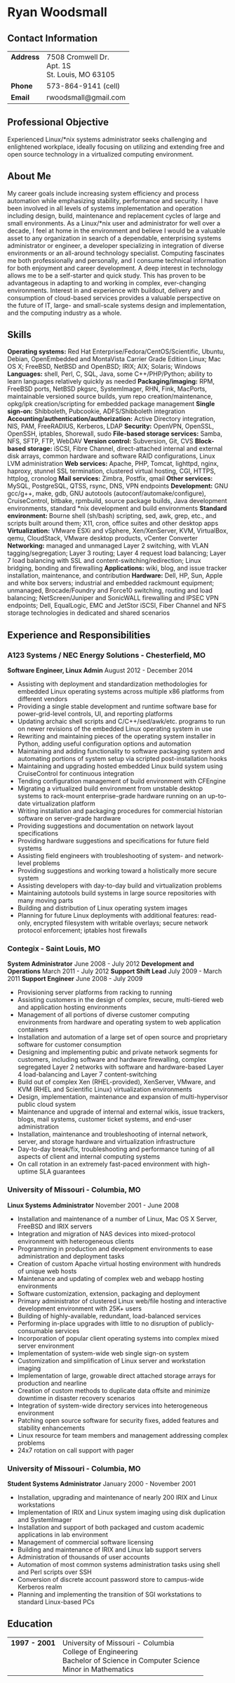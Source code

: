 # ﻿Ryan Woodsmall

## Contact Information

<table>
  <tbody>
    <tr align="left" valign="top">
      <td>
        <b>Address</b>
      </td>
      <td>
        7508 Cromwell Dr.
        <br/>
        Apt. 1S
        <br/>
        St. Louis, MO 63105
      </td>
    </tr>
    <tr align="left" valign="top">
      <td>
        <b>Phone</b>
      </td>
      <td>
        573-864-9141 (cell)
      </td>
    </tr>
    <tr align="left" valign="top">
      <td>
        <b>Email</b>
      </td>
      <td>
        rwoodsmall@gmail.com
      </td>
    </tr>
  </tbody>
</table>

## Professional Objective

Experienced Linux/*nix systems administrator seeks challenging and enlightened workplace, ideally focusing on utilizing and extending free and open source technology in a virtualized computing environment.

## About Me

My career goals include increasing system efficiency and process automation while emphasizing stability, performance and security. I have been involved in all levels of systems implementation and operation including design, build, maintenance and replacement cycles of large and small environments. As a Linux/*nix user and administrator for well over a decade, I feel at home in the environment and believe I would be a valuable asset to any organization in search of a dependable, enterprising systems administrator or engineer, a developer specializing in integration of diverse environments or an all-around technology specialist. Computing fascinates me both professionally and personally, and I consume technical information for both enjoyment and career development. A deep interest in technology allows me to be a self-starter and quick study.  This has proven to be advantageous in adapting to and working in complex, ever-changing environments. Interest in and experience with buildout, delivery and consumption of cloud-based services provides a valuable perspective on the future of IT, large- and small-scale systems design and implementation, and the computing industry as a whole.

## Skills

**Operating systems:** Red Hat Enterprise/Fedora/CentOS/Scientific, Ubuntu, Debian, OpenEmbedded and MontaVista Carrier Grade Edition Linux; Mac OS X; FreeBSD, NetBSD and OpenBSD; IRIX; AIX; Solaris; Windows
**Languages:** shell, Perl, C, SQL, Java, some C++/PHP/Python; ability to learn languages relatively quickly as needed
**Packaging/imaging:** RPM, FreeBSD ports, NetBSD pkgsrc, SystemImager, RHN, Fink, MacPorts, maintainable versioned source builds, yum repo creation/maintenance, opkg/ipk creation/scripting for embedded package management
**Single sign-on:** Shibboleth, Pubcookie, ADFS/Shibboleth integration
**Accounting/authentication/authorization:** Active Directory integration, NIS, PAM, FreeRADIUS, Kerberos, LDAP
**Security:** OpenVPN, OpenSSL, OpenSSH, iptables, Shorewall, sudo
**File-based storage services:** Samba, NFS, SFTP, FTP, WebDAV
**Version control:** Subversion, Git, CVS
**Block-based storage:** iSCSI, Fibre Channel, direct-attached internal and external disk arrays, common hardware and software RAID configurations, Linux LVM administration
**Web services:** Apache, PHP, Tomcat, lighttpd, nginx, haproxy, stunnel SSL termination, clustered virtual hosting, CGI, HTTPS, httplog, cronolog
**Mail services:** Zimbra, Postfix, qmail
**Other services:** MySQL, PostgreSQL, QTSS, rsync, DNS, VPN endpoints
**Development:** GNU gcc/g++, make, gdb, GNU autotools (autoconf/automake/configure), CruiseControl, bitbake, rpmbuild, source package builds, Java development environments, standard *nix development and build environments
**Standard environment:** Bourne shell (sh/bash) scripting, sed, awk, grep, etc., and scripts built around them; X11, cron, office suites and other desktop apps
**Virtualization:** VMware ESXi and vSphere, Xen/XenServer, KVM, VirtualBox, qemu, CloudStack, VMware desktop products, vCenter Converter
**Networking:** managed and unmanaged Layer 2 switching, with VLAN tagging/segregation; Layer 3 routing; Layer 4 request load balancing; Layer 7 load balancing with SSL and content-switching/redirection; Linux bridging, bonding and firewalling
**Applications:** wiki, blog, and issue tracker installation, maintenance, and contribution
**Hardware:** Dell, HP, Sun, Apple and white box servers; industrial and embedded rackmount equipment; unmanaged, Brocade/Foundry and Force10 switching, routing and load balancing; NetScreen/Juniper and SonicWALL firewalling and IPSEC VPN endpoints; Dell, EqualLogic, EMC and JetStor iSCSI, Fiber Channel and NFS storage technologies in dedicated and shared scenarios

## Experience and Responsibilities

### A123 Systems / NEC Energy Solutions - Chesterfield, MO

**Software Engineer, Linux Admin** August 2012 - December 2014

* Assisting with deployment and standardization methodologies for embedded Linux operating systems across multiple x86 platforms from different vendors
* Providing a single stable development and runtime software base for power-grid-level controls, UI, and reporting platforms
* Updating archaic shell scripts and C/C++/sed/awk/etc. programs to run on newer revisions of the embedded Linux operating system in use
* Rewriting and maintaining pieces of the operating system installer in Python, adding useful configuration options and automation
* Maintaining and adding functionality to software packaging system and automating portions of system setup via scripted post-installation hooks
* Maintaining and upgrading hosted embedded Linux build system using CruiseControl for continuous integration
* Tending configuration management of build environment with CFEngine
* Migrating a virtualized build environment from unstable desktop systems to rack-mount enterprise-grade hardware running on an up-to-date virtualization platform
* Writing installation and packaging procedures for commercial historian software on server-grade hardware
* Providing suggestions and documentation on network layout specifications
* Providing hardware suggestions and specifications for future field systems
* Assisting field engineers with troubleshooting of system- and network-level problems
* Providing suggestions and working toward a holistically more secure system
* Assisting developers with day-to-day build and virtualization problems
* Maintaining autotools build systems in large source repositories with many moving parts
* Building and distribution of Linux operating system images
* Planning for future Linux deployments with additional features: read-only, encrypted filesystem with writable overlays; secure network protocol enforcement; iptables host firewalls

### Contegix - Saint Louis, MO

**System Administrator** June 2008 - July 2012
**Development and Operations** March 2011 - July 2012
**Support Shift Lead** July 2009 - March 2011
**Support Engineer** June 2008 - July 2009

* Provisioning server platforms from racking to running
* Assisting customers in the design of complex, secure, multi-tiered web and application hosting environments
* Management of all portions of diverse customer computing environments from hardware and operating system to web application containers
* Installation and automation of a large set of open source and proprietary software for customer consumption
* Designing and implementing pubic and private network segments for customers, including software and hardware firewalling, complex segregated Layer 2 networks with software and hardware-based Layer 4 load-balancing and Layer 7 content-switching
* Build out of complex Xen (RHEL-provided), XenServer, VMware, and KVM (RHEL and Scientific Linux) virtualization environments
* Design, implementation, maintenance and expansion of multi-hypervisor public cloud system
* Maintenance and upgrade of internal and external wikis, issue trackers, blogs, mail systems, customer ticket systems, and end-user administration
* Installation, maintenance and troubleshooting of internal network, server, and storage hardware and virtualization infrastructure
* Day-to-day break/fix, troubleshooting and performance tuning of all aspects of client and internal computing systems
* On call rotation in an extremely fast-paced environment with high-uptime SLA guarantees

### University of Missouri - Columbia, MO

**Linux Systems Administrator** November 2001 - June 2008

* Installation and maintenance of a number of Linux, Mac OS X Server, FreeBSD and IRIX servers
* Integration and migration of NAS devices into mixed-protocol environment with heterogeneous clients
* Programming in production and development environments to ease administration and deployment tasks
* Creation of custom Apache virtual hosting environment with hundreds of unique web hosts
* Maintenance and updating of complex web and webapp hosting environments
* Software customization, extension, packaging and deployment
* Primary administrator of clustered Linux web/file hosting and interactive development environment with 25K+ users
* Building of highly-available, redundant, load-balanced services
* Performing in-place upgrades with little to no disruption of publicly-consumable services
* Incorporation of popular client operating systems into complex mixed server environment
* Implementation of system-wide web single sign-on system
* Customization and simplification of Linux server and workstation imaging
* Implementation of large, growable direct attached storage arrays for production and nearline
* Creation of custom methods to duplicate data offsite and minimize downtime in disaster recovery scenarios
* Integration of system-wide directory services into heterogeneous environment
* Patching open source software for security fixes, added features and stability enhancements
* Linux resource for team members and management addressing complex problems
* 24x7 rotation on call support with pager

### University of Missouri - Columbia, MO

**Student Systems Administrator** January 2000 - November 2001

* Installation, upgrading and maintenance of nearly 200 IRIX and Linux workstations
* Implementation of IRIX and Linux system imaging using disk duplication and SystemImager
* Installation and support of both packaged and custom academic applications in lab environment
* Management of commercial software licensing
* Building and maintenance of IRIX and Linux lab support servers
* Administration of thousands of user accounts
* Automation of most common systems administration tasks using shell and Perl scripts over SSH
* Conversion of discrete account password store to campus-wide Kerberos realm
* Planning and implementing the transition of SGI workstations to standard Linux-based PCs

## Education

<table>
  <tbody>
    <tr align="left" valign="top">
      <td>
        <b>1997 - 2001</b>
      </td>
      <td>
        University of Missouri - Columbia
      <br/>
        College of Engineering
      <br/>
        Bachelor of Science in Computer Science
      <br/>
        Minor in Mathematics
      </td>
    </tr>
  </tbody>
</table>
